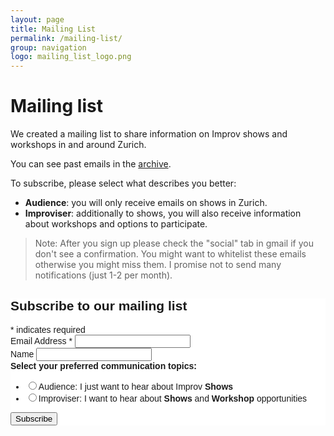 ```yaml
---
layout: page
title: Mailing List
permalink: /mailing-list/
group: navigation
logo: mailing_list_logo.png
---
```


# Mailing list

<!-- <img src="/assets/images/mailing_list_logo.png" alt="Zurich Improv logo" width="200"/> -->

<!-- ![Zurich Improv logo](/assets/images/mailing_list_logo.png) -->

We created a mailing list to share information on Improv shows and workshops in and around Zurich.

You can see past emails in the [archive](https://us20.campaign-archive.com/home/?u=d06e033093c034de46d566363&id=51c90dd1c2).


To subscribe, please select what describes you better:
* **Audience**: you will only receive emails on shows in Zurich.
* **Improviser**: additionally to shows, you will also receive information about workshops and options to participate.

> Note: After you sign up please check the "social" tab in gmail if you don't see a confirmation. You might want to whitelist these emails otherwise you might miss them. I promise not to send many notifications (just 1-2 per month).




<!-- Begin Mailchimp Signup Form -->
<link href="//cdn-images.mailchimp.com/embedcode/classic-10_7.css" rel="stylesheet" type="text/css">
<style type="text/css">
	#mc_embed_signup{background:#fff; clear:left; font:14px Helvetica,Arial,sans-serif; }
	/* Add your own Mailchimp form style overrides in your site stylesheet or in this style block.
	   We recommend moving this block and the preceding CSS link to the HEAD of your HTML file. */
</style>
<div id="mc_embed_signup">
<form action="https://dont-tou.us20.list-manage.com/subscribe/post?u=d06e033093c034de46d566363&amp;id=51c90dd1c2" method="post" id="mc-embedded-subscribe-form" name="mc-embedded-subscribe-form" class="validate" target="_blank" novalidate>
    <div id="mc_embed_signup_scroll">
	<h2>Subscribe to our mailing list</h2>
<div class="indicates-required"><span class="asterisk">*</span> indicates required</div>
<div class="mc-field-group">
	<label for="mce-EMAIL">Email Address  <span class="asterisk">*</span>
</label>
	<input type="email" value="" name="EMAIL" class="required email" id="mce-EMAIL">
</div>
<div class="mc-field-group">
	<label for="mce-FNAME">Name </label>
	<input type="text" value="" name="FNAME" class="" id="mce-FNAME">
</div>
<div class="mc-field-group input-group">
    <strong>Select your preferred communication topics: </strong>
    <ul><li><input type="radio" value="1" name="group[2631]" id="mce-group[2631]-2631-0"><label for="mce-group[2631]-2631-0">Audience: I just want to hear about Improv <b>Shows</b></label></li>
<li><input type="radio" value="2" name="group[2631]" id="mce-group[2631]-2631-1"><label for="mce-group[2631]-2631-1">Improviser: I want to hear about <b>Shows</b> and <b>Workshop</b> opportunities</label></li>
</ul>
</div>
	<div id="mce-responses" class="clear">
		<div class="response" id="mce-error-response" style="display:none"></div>
		<div class="response" id="mce-success-response" style="display:none"></div>
	</div>    <!-- real people should not fill this in and expect good things - do not remove this or risk form bot signups-->
    <div style="position: absolute; left: -5000px;" aria-hidden="true"><input type="text" name="b_d06e033093c034de46d566363_51c90dd1c2" tabindex="-1" value=""></div>
    <div class="clear"><input type="submit" value="Subscribe" name="subscribe" id="mc-embedded-subscribe" class="button"></div>
    </div>
</form>
</div>

<!--End mc_embed_signup-->
